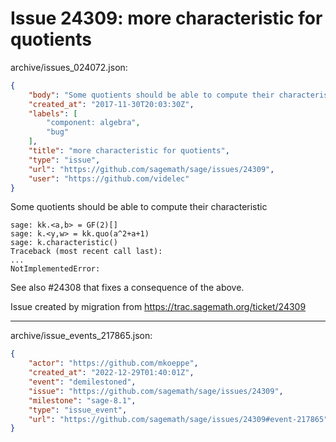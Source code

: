 # Issue 24309: more characteristic for quotients

archive/issues_024072.json:
```json
{
    "body": "Some quotients should be able to compute their characteristic\n\n```\nsage: kk.<a,b> = GF(2)[]\nsage: k.<y,w> = kk.quo(a^2+a+1)\nsage: k.characteristic()\nTraceback (most recent call last):\n...\nNotImplementedError: \n```\n\nSee also #24308 that fixes a consequence of the above.\n\nIssue created by migration from https://trac.sagemath.org/ticket/24309\n\n",
    "created_at": "2017-11-30T20:03:30Z",
    "labels": [
        "component: algebra",
        "bug"
    ],
    "title": "more characteristic for quotients",
    "type": "issue",
    "url": "https://github.com/sagemath/sage/issues/24309",
    "user": "https://github.com/videlec"
}
```
Some quotients should be able to compute their characteristic

```
sage: kk.<a,b> = GF(2)[]
sage: k.<y,w> = kk.quo(a^2+a+1)
sage: k.characteristic()
Traceback (most recent call last):
...
NotImplementedError: 
```

See also #24308 that fixes a consequence of the above.

Issue created by migration from https://trac.sagemath.org/ticket/24309





---

archive/issue_events_217865.json:
```json
{
    "actor": "https://github.com/mkoeppe",
    "created_at": "2022-12-29T01:40:01Z",
    "event": "demilestoned",
    "issue": "https://github.com/sagemath/sage/issues/24309",
    "milestone": "sage-8.1",
    "type": "issue_event",
    "url": "https://github.com/sagemath/sage/issues/24309#event-217865"
}
```
